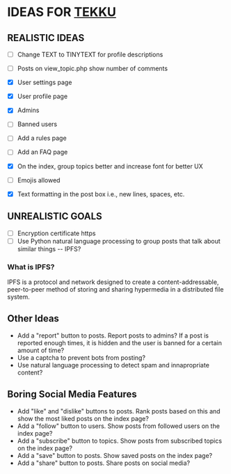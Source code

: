 # IDEAS FOR [TEKKU](tekku.site)
## REALISTIC IDEAS
- [ ] Change TEXT to TINYTEXT for profile descriptions
- [ ] Posts on view_topic.php show number of comments
- [x] User settings page
- [x] User profile page
- [x] Admins
- [ ] Banned users
- [ ] Add a rules page
- [ ] Add an FAQ page
- [x] On the index, group topics better and increase font for better UX
- [ ] Emojis allowed
- [x] Text formatting in the post box i.e., new lines, spaces, etc.


## UNREALISTIC GOALS
- [ ] Encryption certificate https
- [ ] Use Python natural language processing to group posts that talk about similar things
-- IPFS?

### What is IPFS?
IPFS is a protocol and network designed to create a content-addressable, peer-to-peer method of storing and sharing hypermedia in a distributed file system.


## Other Ideas
- Add a "report" button to posts. Report posts to admins? If a post is reported enough times, it is hidden and the user is banned for a certain amount of time?
- Use a captcha to prevent bots from posting?
- Use natural language processing to detect spam and innapropriate content?

## Boring Social Media Features
- Add "like" and "dislike" buttons to posts. Rank posts based on this and show the most liked posts on the index page?
- Add a "follow" button to users. Show posts from followed users on the index page?
- Add a "subscribe" button to topics. Show posts from subscribed topics on the index page?
- Add a "save" button to posts. Show saved posts on the index page?
- Add a "share" button to posts. Share posts on social media?
